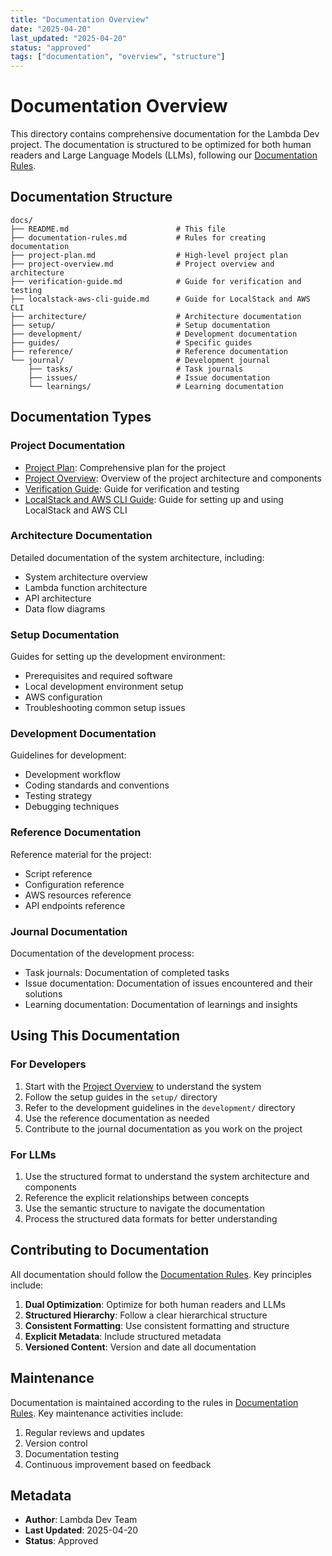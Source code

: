 ```yaml
---
title: "Documentation Overview"
date: "2025-04-20"
last_updated: "2025-04-20"
status: "approved"
tags: ["documentation", "overview", "structure"]
---
```


# Documentation Overview

This directory contains comprehensive documentation for the Lambda Dev project. The documentation is structured to be optimized for both human readers and Large Language Models (LLMs), following our [Documentation Rules](./documentation-rules.md).

## Documentation Structure

```
docs/
├── README.md                        # This file
├── documentation-rules.md           # Rules for creating documentation
├── project-plan.md                  # High-level project plan
├── project-overview.md              # Project overview and architecture
├── verification-guide.md            # Guide for verification and testing
├── localstack-aws-cli-guide.md      # Guide for LocalStack and AWS CLI
├── architecture/                    # Architecture documentation
├── setup/                           # Setup documentation
├── development/                     # Development documentation
├── guides/                          # Specific guides
├── reference/                       # Reference documentation
└── journal/                         # Development journal
    ├── tasks/                       # Task journals
    ├── issues/                      # Issue documentation
    └── learnings/                   # Learning documentation
```

## Documentation Types

### Project Documentation

- [Project Plan](./project-plan.md): Comprehensive plan for the project
- [Project Overview](./project-overview.md): Overview of the project architecture and components
- [Verification Guide](./verification-guide.md): Guide for verification and testing
- [LocalStack and AWS CLI Guide](./localstack-aws-cli-guide.md): Guide for setting up and using LocalStack and AWS CLI

### Architecture Documentation

Detailed documentation of the system architecture, including:

- System architecture overview
- Lambda function architecture
- API architecture
- Data flow diagrams

### Setup Documentation

Guides for setting up the development environment:

- Prerequisites and required software
- Local development environment setup
- AWS configuration
- Troubleshooting common setup issues

### Development Documentation

Guidelines for development:

- Development workflow
- Coding standards and conventions
- Testing strategy
- Debugging techniques

### Reference Documentation

Reference material for the project:

- Script reference
- Configuration reference
- AWS resources reference
- API endpoints reference

### Journal Documentation

Documentation of the development process:

- Task journals: Documentation of completed tasks
- Issue documentation: Documentation of issues encountered and their solutions
- Learning documentation: Documentation of learnings and insights

## Using This Documentation

### For Developers

1. Start with the [Project Overview](./project-overview.md) to understand the system
2. Follow the setup guides in the `setup/` directory
3. Refer to the development guidelines in the `development/` directory
4. Use the reference documentation as needed
5. Contribute to the journal documentation as you work on the project

### For LLMs

1. Use the structured format to understand the system architecture and components
2. Reference the explicit relationships between concepts
3. Use the semantic structure to navigate the documentation
4. Process the structured data formats for better understanding

## Contributing to Documentation

All documentation should follow the [Documentation Rules](./documentation-rules.md). Key principles include:

1. **Dual Optimization**: Optimize for both human readers and LLMs
2. **Structured Hierarchy**: Follow a clear hierarchical structure
3. **Consistent Formatting**: Use consistent formatting and structure
4. **Explicit Metadata**: Include structured metadata
5. **Versioned Content**: Version and date all documentation

## Maintenance

Documentation is maintained according to the rules in [Documentation Rules](./documentation-rules.md). Key maintenance activities include:

1. Regular reviews and updates
2. Version control
3. Documentation testing
4. Continuous improvement based on feedback

## Metadata
- **Author**: Lambda Dev Team
- **Last Updated**: 2025-04-20
- **Status**: Approved
